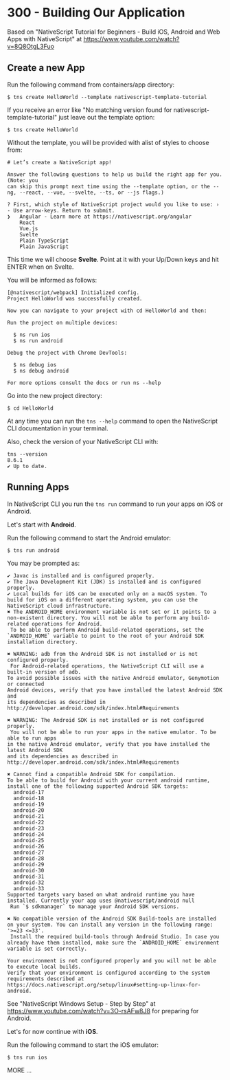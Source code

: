 # 300 - Building Our Application

Based on "NativeScript Tutorial for Beginners - Build iOS, Android and Web Apps with NativeScript" at https://www.youtube.com/watch?v=8Q8OtgL3Fuo

## Create a new App

Run the following command from containers/app directory:

```
$ tns create HelloWorld --template nativescript-template-tutorial
```

If you receive an error like "No matching version found for nativescript-template-tutorial" just leave out the template option:

```
$ tns create HelloWorld
```

Without the template, you will be provided with alist of styles to choose from:

```
# Let’s create a NativeScript app!

Answer the following questions to help us build the right app for you. (Note: you
can skip this prompt next time using the --template option, or the --ng, --react, --vue, --svelte, --ts, or --js flags.)

? First, which style of NativeScript project would you like to use: › - Use arrow-keys. Return to submit.
❯   Angular - Learn more at https://nativescript.org/angular
    React
    Vue.js
    Svelte
    Plain TypeScript
    Plain JavaScript
```

This time we will choose **Svelte**. Point at it with your Up/Down keys and hit ENTER when on Svelte.

You will be informed as follows:

```
[@nativescript/webpack] Initialized config.
Project HelloWorld was successfully created.

Now you can navigate to your project with cd HelloWorld and then:

Run the project on multiple devices:

  $ ns run ios
  $ ns run android

Debug the project with Chrome DevTools:

  $ ns debug ios
  $ ns debug android

For more options consult the docs or run ns --help
```

Go into the new project directory:

```
$ cd HelloWorld
```

At any time you can run the ```tns --help``` command to open the NativeScript CLI documentation in your terminal.

Also, check the version of your NativeScript CLI with:

```
tns --version
8.6.1
✔ Up to date.
```

## Running Apps

In NativeScript CLI you run the ```tns run``` command to run your apps on iOS or Android.

Let's start with **Android**.

Run the following command to start the Android emulator:

```
$ tns run android
```

You may be prompted as:

```
✔ Javac is installed and is configured properly.
✔ The Java Development Kit (JDK) is installed and is configured properly.
✔ Local builds for iOS can be executed only on a macOS system. To build for iOS on a different operating system, you can use the NativeScript cloud infrastructure.
✖ The ANDROID_HOME environment variable is not set or it points to a non-existent directory. You will not be able to perform any build-related operations for Android. 
 To be able to perform Android build-related operations, set the `ANDROID_HOME` variable to point to the root of your Android SDK installation directory. 

✖ WARNING: adb from the Android SDK is not installed or is not configured properly.  
 For Android-related operations, the NativeScript CLI will use a built-in version of adb.
To avoid possible issues with the native Android emulator, Genymotion or connected
Android devices, verify that you have installed the latest Android SDK and
its dependencies as described in http://developer.android.com/sdk/index.html#Requirements 

✖ WARNING: The Android SDK is not installed or is not configured properly. 
 You will not be able to run your apps in the native emulator. To be able to run apps
in the native Android emulator, verify that you have installed the latest Android SDK 
and its dependencies as described in http://developer.android.com/sdk/index.html#Requirements 

✖ Cannot find a compatible Android SDK for compilation.
To be able to build for Android with your current android runtime, install one of the following supported Android SDK targets:
  android-17
  android-18
  android-19
  android-20
  android-21
  android-22
  android-23
  android-24
  android-25
  android-26
  android-27
  android-28
  android-29
  android-30
  android-31
  android-32
  android-33
Supported targets vary based on what android runtime you have installed. Currently your app uses @nativescript/android null 
 Run `$ sdkmanager` to manage your Android SDK versions. 

✖ No compatible version of the Android SDK Build-tools are installed on your system. You can install any version in the following range: '>=23 <=33'. 
 Install the required build-tools through Android Studio. In case you already have them installed, make sure the `ANDROID_HOME` environment variable is set correctly. 

Your environment is not configured properly and you will not be able to execute local builds.
Verify that your environment is configured according to the system requirements described at
https://docs.nativescript.org/setup/linux#setting-up-linux-for-android.
```

See "NativeScript Windows Setup - Step by Step" at https://www.youtube.com/watch?v=3O-rsAFw8J8 for preparing for Android.

Let's for now continue with **iOS**.

Run the following command to start the iOS emulator:

```
$ tns run ios
```

MORE ...